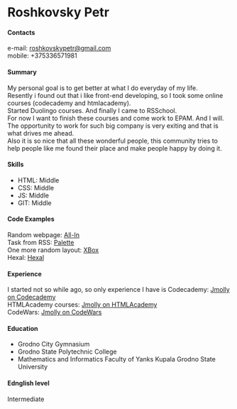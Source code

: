 # Roshkovsky Petr

#### Contacts
e-mail: roshkovskypetr@gmail.com  
mobile: +375336571981

#### Summary
My personal goal is to get better at what I do everyday of my life.  
Resently i found out that i like front-end developing, so I took some online courses (codecademy and htmlacademy).  
Started Duolingo courses. And finally I came to RSSchool.  
For now I want to finish these courses and come work to EPAM. And I will.  
The opportunity to work for such big company is very exiting and that is what drives me ahead.  
Also it is so nice that all these wonderful people, this community tries to help people like me found their place and make people happy by doing it.

#### Skills
* HTML: Middle
* CSS: Middle
* JS: Middle
* GIT: Middle

#### Code Examples
Random webpage: [All-In](https://github.com/Jmolly/All-In)  
Task from RSS: [Palette](https://jmolly.github.io/palette/)  
One more random layout: [XBox](https://jmolly.github.io/Xbox-one/)  
Hexal: [Hexal](https://jmolly.github.io/hexal/)

#### Experience
I started not so while ago, so only experience I have is Codecademy:
[Jmolly on Codecademy](https://www.codecademy.com/jmolly)  
HTMLAcademy courses:
[Jmolly on HTMLAcademy](https://htmlacademy.ru/profile/id851797)  
CodeWars:
[Jmolly on CodeWars](https://www.codewars.com/users/Jmolly)

#### Education
* Grodno City Gymnasium
* Grodno State Polytechnic College
* Mathematics and Informatics Faculty of Yanks Kupala Grodno State University 

#### Ednglish level
Intermediate